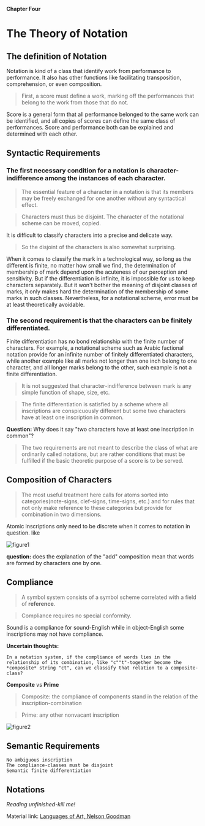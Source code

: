 **Chapter Four**
# The Theory of Notation

## The definition of Notation
Notation is kind of a class that identify work from performance to performance. It also has other functions like facilitating transposition, comprehension, or even composition.
>First, a score must define a work, marking off the performances that belong to the work from those that do not.

Score is a general form that all performance belonged to the same work can be identified, and all copies of scores can define the same class of performances. Score and performance both can be explained and determined with each other.

## Syntactic Requirements
### The first necessary condition for a notation is character-indifference among the instances of each character.
>The essential feature of a character in a notation is that its members may be freely exchanged for one another without any syntactical effect.

>Characters must thus be disjoint. The character of the notational scheme can be moved, copied.

It is difficult to classify characters into a precise and delicate way.

>So the disjoint of the characters is also somewhat surprising.

When it comes to classify the mark in a technological way, so long as the different is finite, no matter how small we find, the determination of membership of mark depend upon the acuteness of our perception and sensitivity. But if the differentiation is infinite, it is impossible for us to keep characters separately. But it won't bother the meaning of disjoint classes of marks, it only makes hard the determination of the membership of some marks in such classes. Nevertheless, for a notational scheme, error must be at least theoretically avoidable.

### The second requirement is that the characters can be finitely differentiated.

Finite differentiation has no bond relationship with the finite number of characters. For example, a notational scheme such as Arabic factional notation provide for an infinite number of finitely differentiated characters, while another example like all marks not longer than one inch belong to one character, and all longer marks belong to the other, such example is not a finite differentiation.
>It is not suggested that character-indifference between mark is any simple function of shape, size, etc.

>The finite differentiation is satisfied by a scheme where all inscriptions are conspicuously different but some two characters have at least one inscription in common.

**Question:** Why does it say "two characters have at least one inscription in common"?

>The two requirements are not meant to describe the class of what are ordinarily called notations, but are rather conditions that must be fulfilled if the basic theoretic purpose of a score is to be served.

## Composition of Characters
>The most useful treatment here calls for atoms sorted into categories(note-signs, clef-signs, time-signs, etc.) and for rules that not only make reference to these categories but provide for combination in two dimensions.

Atomic inscriptions only need to be discrete when it comes to notation in question. like

![figure1](https://raw.githubusercontent.com/JialingJia/Reading-Take-aways/master/Images/Figure%201.png)

**question:** does the explanation of the "add" composition mean that words are formed by characters one by one.

## Compliance
>A symbol system consists of a symbol scheme correlated with a field of **reference**.

>Compliance requires no special conformity.

Sound is a compliance for sound-English while in object-English some inscriptions may not have compliance.

**Uncertain thoughts:**

    In a notation system, if the compliance of words lies in the relationship of its combination, like "c""t"-together become the *composite* string "ct", can we classify that relation to a composite-class?

**Composite** vs **Prime**
>Composite: the compliance of components stand in the relation of the inscription-combination

>Prime: any other nonvacant inscription

![figure2](https://raw.githubusercontent.com/JialingJia/Reading-Take-aways/master/Images/Figure%202.png)

## Semantic Requirements

    No ambiguous inscription
    The compliance-classes must be disjoint
    Semantic finite differentiation

## Notations

*Reading unfinished-kill me!*


Material link: [Languages of Art, Nelson Goodman](https://1drv.ms/b/s!Ak55tr-1XMS7pFImUkaPb-PgPZvF)
